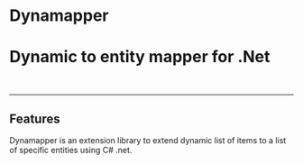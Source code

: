 # Dynamapper
<h1>Dynamic to entity mapper for .Net</h1>
<br />

<hr />
<h2>Features</h2>
Dynamapper is an extension library to extend dynamic list of items to a list of specific entities using C# .net.
